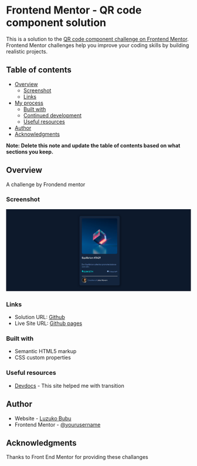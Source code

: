 # Frontend Mentor - QR code component solution

This is a solution to the [QR code component challenge on Frontend Mentor](https://www.frontendmentor.io/challenges/qr-code-component-iux_sIO_H). Frontend Mentor challenges help you improve your coding skills by building realistic projects. 

## Table of contents

- [Overview](#overview)
  - [Screenshot](#screenshot)
  - [Links](#links)
- [My process](#my-process)
  - [Built with](#built-with)
  - [Continued development](#continued-development)
  - [Useful resources](#useful-resources)
- [Author](#author)
- [Acknowledgments](#acknowledgments)

**Note: Delete this note and update the table of contents based on what sections you keep.**

## Overview

A challenge by Frondend mentor

### Screenshot

![](./nft-preview-card-screenshot.png)


### Links

- Solution URL: [Github](https://github.com/lzeek/ntf-preview-card-component)
- Live Site URL: [Github pages](https://github.com/lzeek/ntf-preview-card-component)

### Built with

- Semantic HTML5 markup
- CSS custom properties

### Useful resources

- [Devdocs](https://w3schools.com/) - This site helped me with transition 

## Author

- Website - [Luzuko Bubu](https://www.your-site.com)
- Frontend Mentor - [@yourusername](https://www.frontendmentor.io/profile/lzeek)


## Acknowledgments

Thanks to Front End Mentor for providing these challanges
